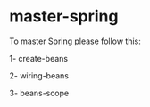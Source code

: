 # master-spring
To master Spring please follow this:

1- create-beans

2- wiring-beans

3- beans-scope
